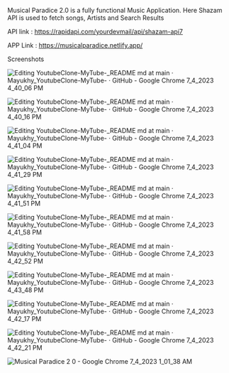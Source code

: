 Musical Paradice 2.0 is a fully functional Music Application.
Here Shazam API is used to fetch songs, Artists and Search Results

API link : https://rapidapi.com/yourdevmail/api/shazam-api7

APP Link : https://musicalparadice.netlify.app/

Screenshots


![Editing YoutubeClone-MyTube-_README md at main · Mayukhy_YoutubeClone-MyTube- · GitHub - Google Chrome 7_4_2023 4_40_06 PM](https://github.com/Mayukhy/Musical-Paradice-2.0-By-Using-React-Redux/assets/107027766/d01110ee-69a3-4d70-b01f-ea32673045bf)


![Editing YoutubeClone-MyTube-_README md at main · Mayukhy_YoutubeClone-MyTube- · GitHub - Google Chrome 7_4_2023 4_40_16 PM](https://github.com/Mayukhy/Musical-Paradice-2.0-By-Using-React-Redux/assets/107027766/85b19af3-6122-470b-961e-d006850798ab)


![Editing YoutubeClone-MyTube-_README md at main · Mayukhy_YoutubeClone-MyTube- · GitHub - Google Chrome 7_4_2023 4_41_04 PM](https://github.com/Mayukhy/Musical-Paradice-2.0-By-Using-React-Redux/assets/107027766/ca475f99-f185-4ad3-8cd1-3315ef043ec0)


![Editing YoutubeClone-MyTube-_README md at main · Mayukhy_YoutubeClone-MyTube- · GitHub - Google Chrome 7_4_2023 4_41_29 PM](https://github.com/Mayukhy/Musical-Paradice-2.0-By-Using-React-Redux/assets/107027766/93f3617d-6264-4404-929f-4f3e069c1b88)


![Editing YoutubeClone-MyTube-_README md at main · Mayukhy_YoutubeClone-MyTube- · GitHub - Google Chrome 7_4_2023 4_41_51 PM](https://github.com/Mayukhy/Musical-Paradice-2.0-By-Using-React-Redux/assets/107027766/1db10d6f-625c-4962-851c-d13f90e9ca68)


![Editing YoutubeClone-MyTube-_README md at main · Mayukhy_YoutubeClone-MyTube- · GitHub - Google Chrome 7_4_2023 4_41_58 PM](https://github.com/Mayukhy/Musical-Paradice-2.0-By-Using-React-Redux/assets/107027766/0bf67122-273e-43cc-8d41-e4181243300e)



![Editing YoutubeClone-MyTube-_README md at main · Mayukhy_YoutubeClone-MyTube- · GitHub - Google Chrome 7_4_2023 4_42_52 PM](https://github.com/Mayukhy/Musical-Paradice-2.0-By-Using-React-Redux/assets/107027766/3a77afd9-8d0e-4d23-8cfb-d6d9eddc447e)


![Editing YoutubeClone-MyTube-_README md at main · Mayukhy_YoutubeClone-MyTube- · GitHub - Google Chrome 7_4_2023 4_43_48 PM](https://github.com/Mayukhy/Musical-Paradice-2.0-By-Using-React-Redux/assets/107027766/3374ba46-3910-4992-8353-7856d576693a)



![Editing YoutubeClone-MyTube-_README md at main · Mayukhy_YoutubeClone-MyTube- · GitHub - Google Chrome 7_4_2023 4_42_17 PM](https://github.com/Mayukhy/Musical-Paradice-2.0-By-Using-React-Redux/assets/107027766/99a063c3-5254-4918-8ab9-52347659c7bd)


![Editing YoutubeClone-MyTube-_README md at main · Mayukhy_YoutubeClone-MyTube- · GitHub - Google Chrome 7_4_2023 4_42_21 PM](https://github.com/Mayukhy/Musical-Paradice-2.0-By-Using-React-Redux/assets/107027766/37b54715-6b9c-4203-8f90-8069b37a8e1c)


![Musical Paradice 2 0 - Google Chrome 7_4_2023 1_01_38 AM](https://github.com/Mayukhy/Musical-Paradice-2.0-By-Using-React-Redux/assets/107027766/72666ad5-959c-456e-a947-fb44ea324784)
